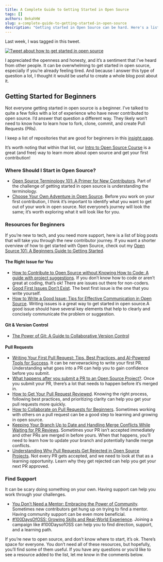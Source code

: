 ```yaml
---
title: A Complete Guide to Getting Started in Open Source
tags: []
authors: BekahHW
slug: a-complete-guide-to-getting-started-in-open-source
description: "Getting started in Open Source can be hard. Here's a list of resources to help you get started."
---
```


Last week, I was tagged in this tweet.

[![Tweet about how to get started in open source](https://dev-to-uploads.s3.amazonaws.com/uploads/articles/b47e9n6ngdpzoqyl0p5u.png)](https://x.com/annarages/status/1719866400070869051?s=20)

I appreciated the openness and honesty, and it’s a sentiment that I’ve heard from other people. It can be overwhelming to get started in open source, especially if you’re already feeling tired. And because I answer this type of question a lot, I thought it would be useful to create a whole blog post about it.

<!-- truncate -->

## Getting Started for Beginners

Not everyone getting started in open source is a beginner. I’ve talked to quite a few folks with a lot of experience who have never contributed to open source. I’d answer that question a different way. They likely won’t need to know how to learn how to fork, clone, commit, and create Pull Requests (PRs).

I keep a list of repositories that are good for beginners in this [insight page](https://app.opensauced.pizza/pages/BekahHW/655/repositories).

It’s worth noting that within that list, our [Intro to Open Source Course](https://opensauced.pizza/learn/#/) is a great
 (and free) way to learn more about open source and get your first contribution!

### Where Should I Start in Open Source?

- [Open Source Terminology 101: A Primer for New Contributors](https://dev.to/opensauced/open-source-terminology-101-a-primer-for-new-contributors-k46). Part of the challenge of getting started in open source is understanding the terminology.
- [Choose Your Own Adventure in Open Source](https://dev.to/opensauced/choose-your-own-adventure-in-open-source-paths-to-success-167p). Before you work on your first contribution, I think it’s important to identify what you want to get out of your work in open source. Not everyone’s journey will look the same; it’s worth exploring what it will look like for you.

### Resources for Beginners

If you’re new to tech, and you need more support, here is a list of blog posts that will take you through the new contributor journey. If you want a shorter overview of how to get started with Open Source, check out my [Open Source 101: A Beginners Guide to Getting Started](https://opensauced.pizza/blog/open-source-101-a-beginner's-guide-to-getting-started).

#### The Right Issue for You

- [How to Contribute to Open Source without Knowing How to Code: A guide with project suggestions](https://dev.to/opensauced/how-to-contribute-to-open-source-without-knowing-how-to-code-a-guide-with-project-suggestions-59e5). If you don’t know how to code or aren’t great at coding, that’s ok! There are issues out there for non-coders.
- [Good First Issues Don’t Exist](https://opensauced.pizza/blog/good-first-issues-dont-exist). The best first issue is the one that you write yourself.
- [How to Write a Good Issue: Tips for Effective Communication in Open Source](https://dev.to/opensauced/how-to-write-a-good-issue-tips-for-effective-communication-in-open-source-5443). Writing issues is a great way to get started in open source. ​​A good issue should have several key elements that help to clearly and concisely communicate the problem or suggestion.

#### Git & Version Control

- [The Power of Git: A Guide to Collaborative Version Control](https://dev.to/opensauced/the-power-of-git-a-guide-to-collaborative-version-control-dl6)

#### Pull Requests

- [Writing Your First Pull Request: Tips, Best Practices, and AI-Powered Tools for Success](https://dev.to/opensauced/writing-your-first-pull-request-tips-best-practices-and-ai-powered-tools-for-success-3bg9). It can be nervewracking to write your first PR. Understanding what goes into a PR can help you to gain confidence before you submit.
- [What happens after you submit a PR to an Open Source Project?](https://dev.to/opensauced/what-happens-after-you-submit-a-pr-to-an-open-source-project-4ed1). Once you submit your PR, there’s a lot that needs to happen before it’s merged in.
- [How to Get Your Pull Request Reviewed](https://dev.to/opensauced/how-to-get-your-pull-request-reviewed-kgd). Knowing the right process, following best practices, and prioritizing clarity can help you get your pull requests more quickly.
- [How to Collaborate on Pull Requests for Beginners](https://dev.to/opensauced/how-to-collaborate-on-pull-requests-for-beginners-434a). Sometimes working with others on a pull request can be a good step to learning and growing in open source.
- [Keeping Your Branch Up to Date and Handling Merge Conflicts While Waiting for PR Reviews](https://dev.to/opensauced/keeping-your-branch-up-to-date-and-handling-merge-conflicts-while-waiting-for-pr-reviews-3b3h). Sometimes your PR isn’t accepted immediately and other PRs are merged in before yours. When that happens, you’ll need to learn how to update your branch and potentially handle merge conflicts.
- [Understanding Why Pull Requests Get Rejected in Open Source Projects](https://dev.to/opensauced/understanding-why-pull-requests-get-rejected-in-open-source-projects-1jd0). Not every PR gets accepted, and we need to look at that as a learning opportunity. Learn why they get rejected can help you get your next PR approved.

### Find Support

It can be scary doing something on your own. Having support can help you work through your challenges.

- [You Don’t Need a Mentor: Embracing the Power of Community](https://dev.to/opensauced/you-dont-need-a-mentor-embracing-the-power-of-community-1g3k). Sometimes new contributors get hung up on trying to find a mentor. Having community support can be even more beneficial.
- [#100DaysOfOSS: Growing Skills and Real-World Experience](https://dev.to/opensauced/100daysofoss-growing-skills-and-real-world-experience-3o5k). Joining a campaign like #100DaysofOSS can help you to find direction, support, and a learning path.

If you’re new to open source, and don’t know where to start, it’s ok. There’s space for everyone. You don’t need all of these resources, but hopefully, you’ll find some of them useful. If you have any questions or you’d like to see a resource added to the list, let me know in the comments below.
